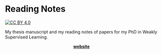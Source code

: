 # Reading Notes
[![CC BY 4.0](https://img.shields.io/badge/License-CC%20BY%204.0-lightgrey.svg
)](https://github.com/pierrenodet/thesis/blob/master/LICENSE)

My thesis manuscript and my reading notes of papers for my PhD in Weakly Supervised Learning.

<p align="center"><a href="https://pierrenodet.github.io/thesis"><B>website</B></a></p>
